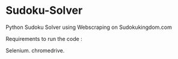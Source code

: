 # Sudoku-Solver
Python Sudoku Solver using Webscraping on Sudokukingdom.com


Requirements to run the code :

Selenium.
chromedrive.

